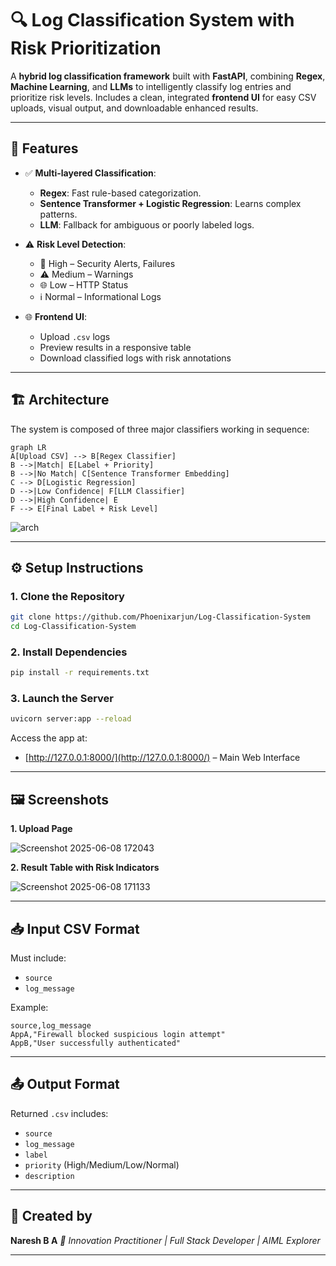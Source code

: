 # 🔍 Log Classification System with Risk Prioritization

A **hybrid log classification framework** built with **FastAPI**, combining **Regex**, **Machine Learning**, and **LLMs** to intelligently classify log entries and prioritize risk levels. Includes a clean, integrated **frontend UI** for easy CSV uploads, visual output, and downloadable enhanced results.

---

## 🚀 Features

- ✅ **Multi-layered Classification**:
  - **Regex**: Fast rule-based categorization.
  - **Sentence Transformer + Logistic Regression**: Learns complex patterns.
  - **LLM**: Fallback for ambiguous or poorly labeled logs.

- ⚠️ **Risk Level Detection**:
  - 🔴 High – Security Alerts, Failures  
  - ⚠️ Medium – Warnings  
  - 🌐 Low – HTTP Status  
  - ℹ️ Normal – Informational Logs

- 🌐 **Frontend UI**:
  - Upload `.csv` logs
  - Preview results in a responsive table
  - Download classified logs with risk annotations

---

## 🏗️ Architecture

The system is composed of three major classifiers working in sequence:


```mermaid
graph LR
A[Upload CSV] --> B[Regex Classifier]
B -->|Match| E[Label + Priority]
B -->|No Match| C[Sentence Transformer Embedding]
C --> D[Logistic Regression]
D -->|Low Confidence| F[LLM Classifier]
D -->|High Confidence| E
F --> E[Final Label + Risk Level]
````

![arch](https://github.com/user-attachments/assets/040ad1cf-3cf7-417f-8f61-4eb860b76e3a)

---


## ⚙️ Setup Instructions

### 1. Clone the Repository

```bash
git clone https://github.com/Phoenixarjun/Log-Classification-System
cd Log-Classification-System
```

### 2. Install Dependencies

```bash
pip install -r requirements.txt
```

### 3. Launch the Server

```bash
uvicorn server:app --reload
```

Access the app at:

* [http://127.0.0.1:8000/](http://127.0.0.1:8000/) – Main Web Interface

---

## 🖼 Screenshots

**1. Upload Page**

![Screenshot 2025-06-08 172043](https://github.com/user-attachments/assets/242aba3e-789d-4f71-a5c9-031bc49ae7a1)

**2. Result Table with Risk Indicators**

![Screenshot 2025-06-08 171133](https://github.com/user-attachments/assets/e7807015-70be-4d70-a23c-e32ac756f37b)


---

## 📥 Input CSV Format

Must include:

* `source`
* `log_message`

Example:

```csv
source,log_message
AppA,"Firewall blocked suspicious login attempt"
AppB,"User successfully authenticated"
```

---

## 📤 Output Format

Returned `.csv` includes:

* `source`
* `log_message`
* `label`
* `priority` (High/Medium/Low/Normal)
* `description`

---

## 🙌 Created by

**Naresh B A**
*🚀 Innovation Practitioner | Full Stack Developer | AIML Explorer*

---


